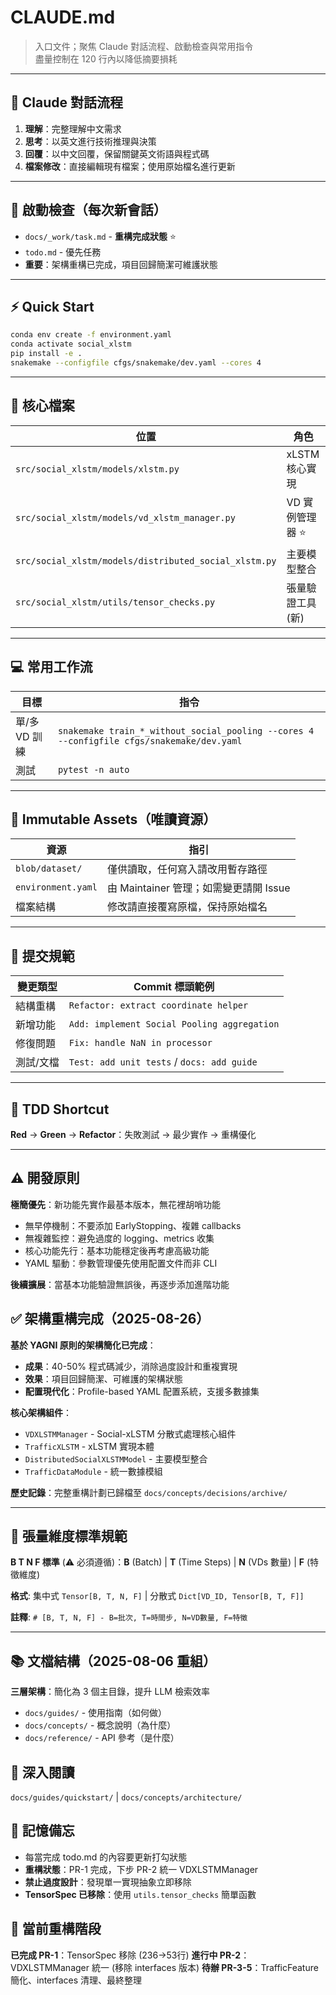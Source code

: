 # CLAUDE.md

> 入口文件；聚焦 Claude 對話流程、啟動檢查與常用指令  
> 盡量控制在 120 行內以降低摘要損耗

---

## 🧭 Claude 對話流程

1. **理解**：完整理解中文需求  
2. **思考**：以英文進行技術推理與決策  
3. **回覆**：以中文回覆，保留關鍵英文術語與程式碼  
4. **檔案修改**：直接編輯現有檔案；使用原始檔名進行更新

---

## 🚀 啟動檢查（每次新會話）

- `docs/_work/task.md` - **重構完成狀態** ⭐  
- `todo.md` - 優先任務  
- **重要**：架構重構已完成，項目回歸簡潔可維護狀態

---

## ⚡ Quick Start

```bash
conda env create -f environment.yaml
conda activate social_xlstm
pip install -e .
snakemake --configfile cfgs/snakemake/dev.yaml --cores 4
```

---

## 📂 核心檔案

| 位置 | 角色 |
|------|------|
| `src/social_xlstm/models/xlstm.py` | xLSTM 核心實現 |
| `src/social_xlstm/models/vd_xlstm_manager.py` | VD 實例管理器 ⭐ |
| `src/social_xlstm/models/distributed_social_xlstm.py` | 主要模型整合 |
| `src/social_xlstm/utils/tensor_checks.py` | 張量驗證工具 (新) |

---

## 💻 常用工作流

| 目標 | 指令 |
|------|------|
| 單/多 VD 訓練 | `snakemake train_*_without_social_pooling --cores 4 --configfile cfgs/snakemake/dev.yaml` |
| 測試 | `pytest -n auto` |

---

## 📑 Immutable Assets（唯讀資源）

| 資源 | 指引 |
|------|------|
| `blob/dataset/` | 僅供讀取，任何寫入請改用暫存路徑 |
| `environment.yaml` | 由 Maintainer 管理；如需變更請開 Issue |
| 檔案結構 | 修改請直接覆寫原檔，保持原始檔名 |

---

## 📝 提交規範

| 變更類型 | Commit 標頭範例 |
|----------|------------------|
| 結構重構 | `Refactor: extract coordinate helper` |
| 新增功能 | `Add: implement Social Pooling aggregation` |
| 修復問題 | `Fix: handle NaN in processor` |
| 測試/文檔 | `Test: add unit tests` / `docs: add guide` |

---

## 🧪 TDD Shortcut

**Red** → **Green** → **Refactor**：失敗測試 → 最少實作 → 重構優化

---

## ⚠️  開發原則

**極簡優先**：新功能先實作最基本版本，無花裡胡哨功能
- 無早停機制：不要添加 EarlyStopping、複雜 callbacks
- 無複雜監控：避免過度的 logging、metrics 收集
- 核心功能先行：基本功能穩定後再考慮高級功能
- YAML 驅動：參數管理優先使用配置文件而非 CLI

**後續擴展**：當基本功能驗證無誤後，再逐步添加進階功能

## ✅ 架構重構完成（2025-08-26）

**基於 YAGNI 原則的架構簡化已完成**：
- **成果**：40-50% 程式碼減少，消除過度設計和重複實現
- **效果**：項目回歸簡潔、可維護的架構狀態
- **配置現代化**：Profile-based YAML 配置系統，支援多數據集

**核心架構組件**：
- `VDXLSTMManager` - Social-xLSTM 分散式處理核心組件
- `TrafficXLSTM` - xLSTM 實現本體
- `DistributedSocialXLSTMModel` - 主要模型整合
- `TrafficDataModule` - 統一數據模組

**歷史記錄**：完整重構計劃已歸檔至 `docs/concepts/decisions/archive/`

---

## 📐 張量維度標準規範

**B T N F 標準** (⚠️ 必須遵循)：**B** (Batch) | **T** (Time Steps) | **N** (VDs 數量) | **F** (特徵維度)

**格式**: 集中式 `Tensor[B, T, N, F]` | 分散式 `Dict[VD_ID, Tensor[B, T, F]]`

**註釋**: `# [B, T, N, F] - B=批次, T=時間步, N=VD數量, F=特徵`

---

## 📚 文檔結構（2025-08-06 重組）

**三層架構**：簡化為 3 個主目錄，提升 LLM 檢索效率
- `docs/guides/` - 使用指南（如何做）
- `docs/concepts/` - 概念說明（為什麼）  
- `docs/reference/` - API 參考（是什麼）

## 🔗 深入閱讀

`docs/guides/quickstart/` | `docs/concepts/architecture/`

## 🔔 記憶備忘

- 每當完成 todo.md 的內容要更新打勾狀態
- **重構狀態**：PR-1 完成，下步 PR-2 統一 VDXLSTMManager
- **禁止過度設計**：發現單一實現抽象立即移除
- **TensorSpec 已移除**：使用 `utils.tensor_checks` 簡單函數

## 🎯 當前重構階段

**已完成 PR-1**：TensorSpec 移除 (236→53行)
**進行中 PR-2**：VDXLSTMManager 統一 (移除 interfaces 版本)
**待辦 PR-3-5**：TrafficFeature 簡化、interfaces 清理、最終整理